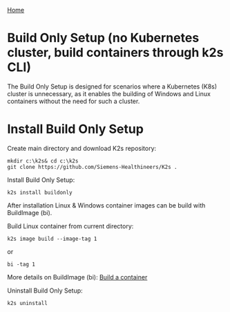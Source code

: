 <!--
SPDX-FileCopyrightText: © 2023 Siemens Healthcare GmbH

SPDX-License-Identifier: MIT
-->

[Home](../README.md)

# Build Only Setup (no Kubernetes cluster, build containers through k2s CLI) 

The Build Only Setup is designed for scenarios where a Kubernetes (K8s) cluster is unnecessary, 
as it enables the building of Windows and Linux containers without the need for such a cluster.

# Install Build Only Setup

Create main directory and download K2s repository:

```
mkdir c:\k2s& cd c:\k2s
git clone https://github.com/Siemens-Healthineers/K2s .
```

Install Build Only Setup:

```
k2s install buildonly
```

After installation Linux & Windows container images can be build with BuildImage (bi). 

Build Linux container from current directory:

```
k2s image build --image-tag 1
```

or

```
bi -tag 1
```

More details on BuildImage (bi): [Build a container](/doc/K8s_BuildingAContainer.md)

Uninstall Build Only Setup:

```
k2s uninstall
```
